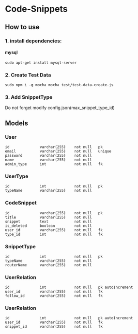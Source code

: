 **Code-Snippets**
=======================


## How to use 

### 1. install dependencies:

#### mysql

`sudo apt-get install mysql-server`


### 2. Create Test Data

`
sudo npm i -g mocha
mocha test/test-data-create.js
`

### 3. Add SnippetType

Do not forget modify config.json(max_snippet_type_id)


## Models

### User

```
id              varchar(255)    not null   pk
email           varchar(255)    not null   unique
password        varchar(255)    not null
name            varchar(255)    not null
admin_type      int             not null   fk
```

### UserType

```
id              int             not null   pk
typeName        varchar(255)    not null
```

### CodeSnippet

```
id              varchar(255)    not null   pk
title           varchar(255)    not null
snippet         text            not null
is_deleted      boolean         not null
user_id         varchar(255)    not null   fk
type_id         int             not null   fk
```

### SnippetType

```
id              int             not null   pk
typeName        varchar(255)    not null
routerName      varchar(255)    not null
```

### UserRelation

```
id              int             not null   pk autoIncrement
user_id         varchar(255)    not null   fk
follow_id       varchar(255)    not null   fk
```

### UserRelation

```
id              int             not null   pk autoIncrement
user_id         varchar(255)    not null   fk
snippet_id      varchar(255)    not null   fk
```